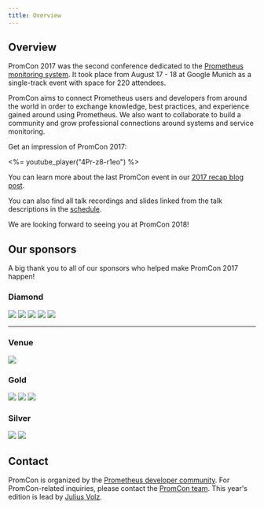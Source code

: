 ```yaml
---
title: Overview
---
```


## Overview

PromCon 2017 was the second conference dedicated to the
[Prometheus monitoring system](https://prometheus.io/). It took place from August
17 - 18 at Google Munich as a single-track event with space for 220 attendees.

PromCon aims to connect Prometheus users and developers from around the world in
order to exchange knowledge, best practices, and experience gained around using
Prometheus. We also want to collaborate to build a community and grow
professional connections around systems and service monitoring.

Get an impression of PromCon 2017:

<%= youtube_player("4Pr-z8-r1eo") %>

You can learn more about the last PromCon event in our
[2017 recap blog post](https://prometheus.io/blog/2017/09/04/promcon-2017-recap/).

You can also find all talk recordings and slides linked from the talk descriptions in the [schedule](/2017-munich/schedule).

We are looking forward to seeing you at PromCon 2018!

## Our sponsors

A big thank you to all of our sponsors who helped make PromCon 2017 happen!

<h3>Diamond</h3>
<div class="sponsor-logos">
  <a href="http://www.robustperception.io/"><img src="/assets/robust_perception_logo.png" class="logo"/></a>
  <a href="https://www.weave.works/"><img src="/assets/weave_logo.png" class="logo"/></a>
  <a href="https://cncf.io/"><img src="/assets/cncf_logo.png" class="logo"/></a>
  <a href="https://www.influxdata.com/"><img src="/assets/influxdata_logo.svg" class="logo"/></a>
  <a href="https://about.gitlab.com/"><img src="/assets/gitlab_logo.svg" class="logo narrow"/></a>
</div>

<hr>

<h3>Venue</h3>
<div class="sponsor-logos">
  <a href="https://google.com/"><img src="/assets/google_cloud_platform_logo.png" class="logo"/></a>
</div>

<h3>Gold</h3>
<div class="sponsor-logos">
  <a href="https://soundcloud.com/"><img src="/assets/soundcloud_logo.png" class="logo narrow"/></a>
  <a href="https://redhat.com/"><img src="/assets/redhat_logo.svg" class="logo"/></a>
  <a href="https://www.consol.de/"><img src="/assets/consol_logo.jpg" class="logo"/></a>
</div>

<h3>Silver</h3>
<div class="sponsor-logos">
  <a href="https://www.justwatch.com/"><img src="/assets/justwatch_logo.png" class="logo"/></a>
  <a href="https://www.percona.com/"><img src="/assets/percona_logo.png" class="logo"/></a>
</div>

## Contact

PromCon is organized by the [Prometheus developer
community](https://prometheus.io/community/). For PromCon-related inquiries,
please contact the [PromCon team](mailto:promcon-organizers@googlegroups.com).
This year's edition is lead by [Julius Volz](speakers/julius-volz/).

